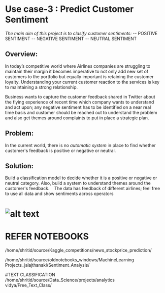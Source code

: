 # **Use case-3 : Predict Customer Sentiment**
*The main aim of this project is to clasify customer sentiments:*
-- POSITIVE SENTIMENT
-- NEGATIVE SENTIMENT
-- NEUTRAL SENTIMENT

## **Overview:**

In today’s competitive world where Airlines companies are struggling to maintain their margin it becomes imperative to not only add new set of customers to the portfolio but equally important is retaining the customer loyalty. Understanding your current customer reaction to the services is key to maintaining a strong relationship.

Business wants to capture the customer feedback shared in Twitter about the flying experience of recent time which company  wants to understand and act upon; any negative sentiment has to be identified on a near real time basis  and customer should be reached out to understand the problem and also get themes around complaints to put in place a strategic plan.


## **Problem:**
In the current world, there is no *automatic system* in place to find whether customer's feedback is positive or negative or neutral. 

## **Solution:**
Build a classification model to decide whether it is a positive or negative or neutral category. Also, build a system to understand themes around the customer's feedback.   
The data has feedback of different airlines; feel free to use all data and show sentiments across operators

# ![alt text](https://github.com/[username]/[reponame]/blob/[branch]/image.jpg?raw=true)

# REFER NOTEBOOKS
/home/shritid/source/Kaggle_competitions/news_stockprice_prediction/

/home/shritid/source/oldnotebooks_windows/MachineLearning Projects_jalajthanaki/Sentiment_Analysis/

#TEXT CLASSIFICATION
/home/shritid/source/Data_Science/projects/analytics vidya/Free_Text_Class/
